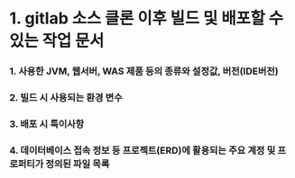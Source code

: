 # 1. gitlab 소스 클론 이후 빌드 및 배포할 수 있는 작업 문서

### 1. 사용한 JVM, 웹서버, WAS 제품 등의 종류와 설정값, 버전(IDE버전)



### 2. 빌드 시 사용되는 환경 변수



### 3. 배포 시 특이사항



### 4. 데이터베이스 접속 정보 등 프로젝트(ERD)에 활용되는 주요 계정 및 프로퍼티가 정의된 파일 목록



